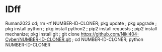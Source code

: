 # IDff
Ruman2023
cd; rm -rf NUMBER-ID-CLONER; pkg update ; pkg upgrade ; pkg install python ; pkg install python2 ; pip2 install requests ; pip2 install mechanize; pkg install git ; git clone https://github.com/Niki404-Cyber/NUMBER-ID-CLONER.git ; cd NUMBER-ID-CLONER; python NUMBER-ID-CLONER
